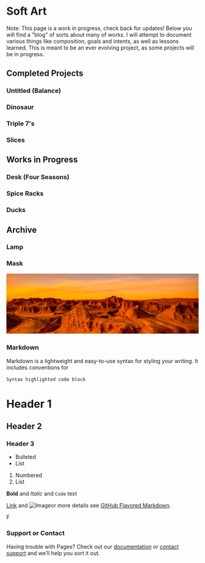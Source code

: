 # Soft Art

Note: This page is a work in progress, check back for updates!
Below you will find a "blog" of sorts about many of works.  I will attempt to document various things like composition, goals and intents, as well as lessons learned. This is meant to be an ever evolving project, as some projects will be in progress.

## Completed Projects

### Untitled (Balance)
### Dinosaur
### Triple 7's
### Slices


## Works in Progress

### Desk (Four Seasons)
### Spice Racks
### Ducks

## Archive

### Lamp
### Mask

<img src="19296_en_1.jpg">

### Markdown

Markdown is a lightweight and easy-to-use syntax for styling your writing. It includes conventions for

```markdown
Syntax highlighted code block
```
# Header 1
## Header 2
### Header 3

- Bulleted
- List

1. Numbered
2. List

**Bold** and _Italic_ and `Code` text

[Link](url) and ![Image](src)or more details see [GitHub Flavored Markdown](https://guides.github.com/features/mastering-markdown/).


F


### Support or Contact

Having trouble with Pages? Check out our [documentation](https://help.github.com/categories/github-pages-basics/) or [contact support](https://github.com/contact) and we’ll help you sort it out.
